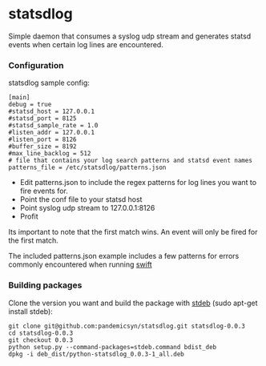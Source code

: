 # statsdlog #

Simple daemon that consumes a syslog udp stream and generates statsd events when certain log lines are encountered.

### Configuration ###

statsdlog sample config:

    [main]
    debug = true
    #statsd_host = 127.0.0.1
    #statsd_port = 8125
    #statsd_sample_rate = 1.0
    #listen_addr = 127.0.0.1
    #listen_port = 8126
    #buffer_size = 8192
    #max_line_backlog = 512
    # file that contains your log search patterns and statsd event names
    patterns_file = /etc/statsdlog/patterns.json

 - Edit patterns.json to include the regex patterns for log lines you want to fire events for.
 - Point the conf file to your statsd host
 - Point syslog udp stream to 127.0.0.1:8126
 - Profit

Its important to note that the first match wins. An event will only be fired for the first match.

The included patterns.json example includes a few patterns for errors commonly encountered when running [swift](http://github.com/openstack/swift)

### Building packages ###

Clone the version you want and build the package with [stdeb](https://github.com/astraw/stdeb "stdeb") (sudo apt-get install stdeb):
    
    git clone git@github.com:pandemicsyn/statsdlog.git statsdlog-0.0.3
    cd statsdlog-0.0.3
    git checkout 0.0.3
    python setup.py --command-packages=stdeb.command bdist_deb
    dpkg -i deb_dist/python-statsdlog_0.0.3-1_all.deb
